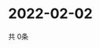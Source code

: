 # 2022-02-02
  共 0条

  <!-- BEGIN -->
  <!-- 最后更新时间Wed Feb 02 2022 01:49:23 GMT+0000 (Coordinated Universal Time) -->
  
  <!-- END -->
  
  